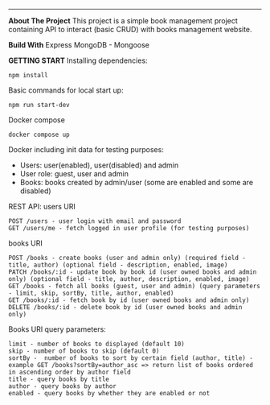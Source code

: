 ---

**About The Project**
This project is a simple book management project containing API to interact (basic CRUD) with books management website.

**Build With**
Express
MongoDB - Mongoose

**GETTING START**
Installing dependencies:

```
npm install
```

Basic commands for local start up:

```
npm run start-dev
```

Docker compose

```
docker compose up
```

Docker including init data for testing purposes:

- Users: user(enabled), user(disabled) and admin
- User role: guest, user and admin
- Books: books created by admin/user (some are enabled and some are disabled)

REST API:
users URI

```
POST /users - user login with email and password
GET /users/me - fetch logged in user profile (for testing purposes)
```

books URI

```
POST /books - create books (user and admin only) (required field - title, author) (optional field - description, enabled, image)
PATCH /books/:id - update book by book id (user owned books and admin only) (optional field - title, author, description, enabled, image)
GET /books - fetch all books (guest, user and admin) (query parameters - limit, skip, sortBy, title, author, enabled)
GET /books/:id - fetch book by id (user owned books and admin only)
DELETE /books/:id - delete book by id (user owned books and admin only)
```

Books URI query parameters:

```
limit - number of books to displayed (default 10)
skip - number of books to skip (default 0)
sortBy -  number of books to sort by certain field (author, title) - example GET /books?sortBy=author_asc => return list of books ordered in ascending order by author field
title - query books by title
author - query books by author
enabled - query books by whether they are enabled or not
```
